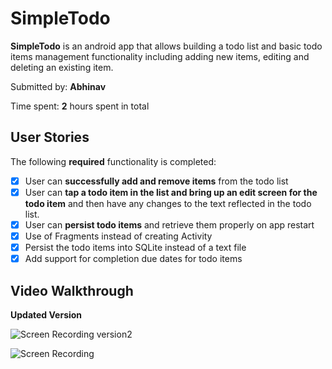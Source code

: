 # SimpleTodo
**SimpleTodo** is an android app that allows building a todo list and basic todo items management functionality including adding new items, editing and deleting an existing item.

Submitted by: **Abhinav**

Time spent: **2** hours spent in total
## User Stories

The following **required** functionality is completed:

* [x] User can **successfully add and remove items** from the todo list
* [x] User can **tap a todo item in the list and bring up an edit screen for the todo item** and then have any changes to the text reflected in the todo list.
* [x] User can **persist todo items** and retrieve them properly on app restart
* [x] Use of Fragments instead of creating Activity
* [x] Persist the todo items into SQLite instead of a text file
* [x] Add support for completion due dates for todo items

## Video Walkthrough 

**Updated Version**

![Screen Recording version2](output2.gif)

![Screen Recording](output.gif)

